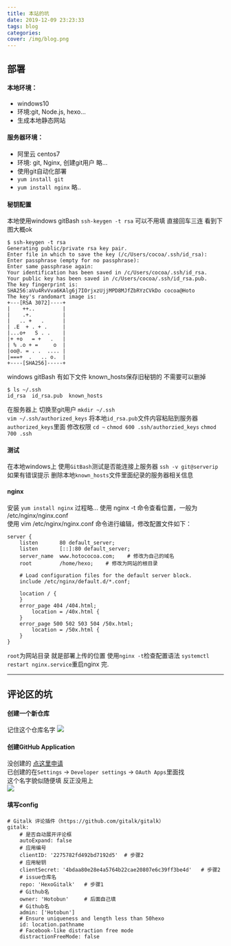 ```yaml
---
title: 本站的坑
date: 2019-12-09 23:23:33
tags: blog
categories: 
cover: /img/blog.png
---
```


## 部署
#### 本地环境：
* windows10
* 环境:git, Node.js, hexo...
* 生成本地静态网站

#### 服务器环境：
* 阿里云 centos7
* 环境: git, Nginx, 创建git用户 略...
* 使用git自动化部署
* `yum install git`
* `yum install nginx` 略..

#### 秘钥配置  
本地使用windows gitBash
`ssh-keygen -t rsa` 
可以不用填 直接回车三连 
看到下图大概ok
```
$ ssh-keygen -t rsa
Generating public/private rsa key pair.
Enter file in which to save the key (/c/Users/cocoa/.ssh/id_rsa):
Enter passphrase (empty for no passphrase):
Enter same passphrase again:
Your identification has been saved in /c/Users/cocoa/.ssh/id_rsa.
Your public key has been saved in /c/Users/cocoa/.ssh/id_rsa.pub.
The key fingerprint is:
SHA256:aVu4RvVva6KAlg6j7IOrjxzUjjMPD8MJfZbRYzCVkDo cocoa@Hoto
The key's randomart image is:
+---[RSA 3072]----+
|    ++..         |
|    .+.          |
|   .. +   .      |
| .E  + . + .     |
|...o+   S . .    |
|+ +o   = +   .   |
| % .o + =     o  |
|oo@. = . .  .... |
|===+  .   .. o.  |
+----[SHA256]-----+
```
windows gitBash 有如下文件 known_hosts保存旧秘钥的 不需要可以删掉 
```
$ ls ~/.ssh
id_rsa  id_rsa.pub  known_hosts
```
在服务器上 切换至git用户
`mkdir ~/.ssh`  
`vim ~/.ssh/authorized_keys`
将本地`id_rsa.pub`文件内容粘贴到服务器`authorized_keys`里面
修改权限
`cd ~`
`chmod 600 .ssh/authorzied_keys`
`chmod 700 .ssh`

#### 测试
在本地windows上 使用`GitBash`测试是否能连接上服务器
`ssh -v git@serverip`
如果有错误提示 删除本地`known_hosts`文件里面纪录的服务器相关信息

#### nginx
安装 `yum install nginx` 过程略...
使用 nginx -t 命令查看位置，一般为 /etc/nginx/nginx.conf    
使用 vim /etc/nginx/nginx.conf 命令进行编辑，修改配置文件如下：  
```
server {
    listen       80 default_server;
    listen       [::]:80 default_server;
    server_name  www.hotococoa.com;    # 修改为自己的域名
    root         /home/hexo;    # 修改为网站的根目录

    # Load configuration files for the default server block.
    include /etc/nginx/default.d/*.conf;

    location / {
    }
    error_page 404 /404.html;
        location = /40x.html {
    }
    error_page 500 502 503 504 /50x.html;
        location = /50x.html {
    }
}
```
`root`为网站目录 就是部署上传的位置
使用`nginx -t`检查配置语法
`systemctl restart nginx.service`重启nginx 
完.


*** 
## 评论区的坑
#### 创建一个新仓库
记住这个仓库名字 
![](/img/archive_img/blog_pit1.png)

#### 创建GitHub Application
没创建的 [点这里申请](https://github.com/settings/applications/new)  
已创建的在`Settings` -> `Developer settings` -> `OAuth Apps`里面找  
这个名字貌似随便填 反正没用上  
![](/img/archive_img/blog_pit2.png)


#### 填写config

```
# Gitalk 评论插件（https://github.com/gitalk/gitalk）
gitalk:
    # 是否自动展开评论框
    autoExpand: false
    # 应用编号
    clientID: '2275782fd492bd7192d5'  # 步骤2 
    # 应用秘钥
    clientSecret: '4bdaa80e28e4a5764b22cae20807e6c39ff3be4d'   # 步骤2
    # issue仓库名
    repo: 'HexoGitalk'   # 步骤1 
    # Github名
    owner: 'Hotobun'     # 后面自己填 
    # Github名
    admin: ['Hotobun']
    # Ensure uniqueness and length less than 50hexo  
    id: location.pathname
    # Facebook-like distraction free mode
    distractionFreeMode: false

```